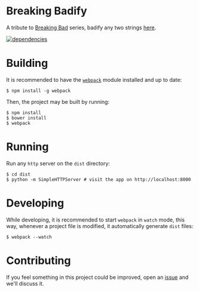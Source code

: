 # Breaking Badify

A tribute to [Breaking Bad][breaking_bad_link] series, badify any two strings
[here][app_link].

[![dependencies](https://david-dm.org/nihey/breaking-badify.png)](https://david-dm.org/nihey/breaking-badify)

# Building

It is recommended to have the [`webpack`][webpack_link] module installed and up to date:
```
$ npm install -g webpack
```
Then, the project may be built by running:
```
$ npm install
$ bower install
$ webpack
```

# Running

Run any `http` server on the `dist` directory:
```
$ cd dist
$ python -m SimpleHTTPServer # visit the app on http://localhost:8000
```

# Developing

While developing, it is recommended to start `webpack` in `watch` mode, this
way, whenever a project file is modified, it automatically generate `dist`
files:
```
$ webpack --watch
```

# Contributing

If you feel something in this project could be improved, open an
[issue][issue_link] and we'll discuss it.


[breaking_bad_link]: https://en.wikipedia.org/wiki/Breaking_Bad
[app_link]: http://nihey.github.io/breaking-badify/
[webpack_link]: http://webpack.github.io/
[issue_link]: https://github.com/nihey/breaking-badify/issues
